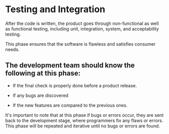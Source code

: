 # Testing and Integration
After the code is written, the product goes through non-functional as well as functional testing, including unit, integration, system, and acceptability testing.

This phase ensures that the software is flawless and satisfies consumer needs.

## The development team should know the following at this phase:

* If the final check is properly done before a product release.

* If any bugs are discovered

* If the new features are compared to the previous ones.

It's important to note that at this phase if bugs or errors occur, they are sent back to the development stage, where programmers fix any flaws or errors. This phase will be repeated and iterative until no bugs or errors are found.